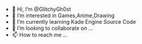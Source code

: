 - 👋 Hi, I’m @GlitchyGh0st
- 👀 I’m interested in Games,Anime,Drawing
- 🌱 I’m currently learning Kade Engine Source Code
- 💞️ I’m looking to collaborate on ...
- 📫 How to reach me ...

<!---
GlitchyGh0st/GlitchyGh0st is a ✨ special ✨ repository because its `README.md` (this file) appears on your GitHub profile.
You can click the Preview link to take a look at your changes.
--->
